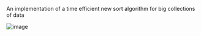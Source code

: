 An implementation of a time efficient new sort algorithm for big collections of data

![image](https://github.com/project-13/algoTri/assets/35433969/607e9eba-292f-4cac-ae0f-4225f08910d4)
